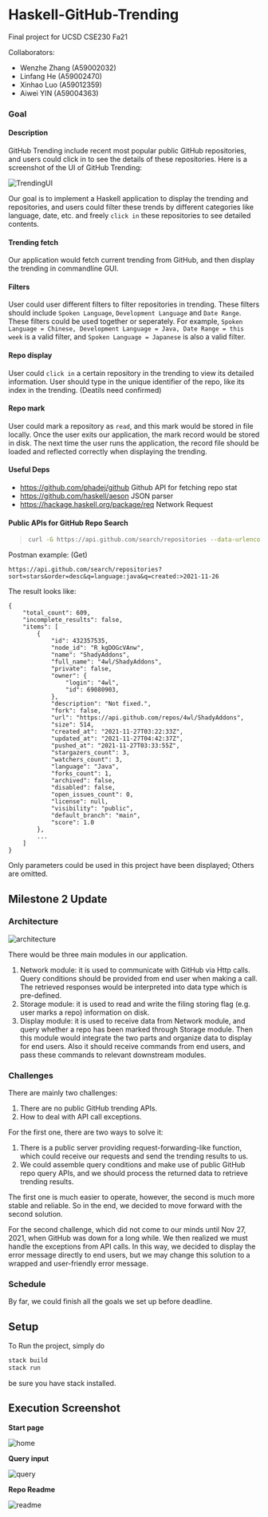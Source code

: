 # Haskell-GitHub-Trending  

Final project for UCSD CSE230 Fa21

Collaborators:

- Wenzhe Zhang (A59002032)
- Linfang He   (A59002470)
- Xinhao Luo (A59012359)
- Aiwei YIN (A59004363)


### Goal

#### Description

GitHub Trending include recent most popular public GitHub repositories, and users could click in to see the details of these repositories. Here is a screenshot of the UI of GitHub Trending:

![TrendingUI](./img/TrendingUI.png)

Our goal is to implement a Haskell application to display the trending and repositories, and users could filter these trends by different categories like language, date, etc. and freely `click in` these repositories to see detailed contents.

#### Trending fetch

Our application would fetch current trending from GitHub, and then display the trending in commandline GUI. 

#### Filters

User could user different filters to filter repositories in trending. These filters should include `Spoken Language`, `Development Language` and `Date Range`. These filters could be used together or seperately. For example, `Spoken Language = Chinese, Development Language = Java, Date Range = this week` is a valid filter, and `Spoken Language = Japanese` is also a valid filter.

#### Repo display

User could `click in` a certain repository in the trending to view its detailed information. User should type in the unique identifier of the repo, like its index in the trending. (Deatils need confirmed)

#### Repo mark

User could mark a repository as `read`, and this mark would be stored in file locally. Once the user exits our application, the mark record would be stored in disk. The next time the user runs the application, the record file should be loaded and reflected correctly when displaying the trending.


#### Useful Deps

- https://github.com/phadej/github Github API for fetching repo stat
- https://github.com/haskell/aeson JSON parser
- https://hackage.haskell.org/package/req Network Request

#### Public APIs for GitHub Repo Search

> ```sh
> curl -G https://api.github.com/search/repositories --data-urlencode "sort=stars" --data-urlencode "order=desc" --data-urlencode "q=language:java"  --data-urlencode "q=created:>`date -v-7d '+%Y-%m-%d'`"
> ```

Postman example: (Get)

```shell
https://api.github.com/search/repositories?sort=stars&order=desc&q=language:java&q=created:>2021-11-26
```

The result looks like:

```
{
    "total_count": 609,
    "incomplete_results": false,
    "items": [
        {
            "id": 432357535,
            "node_id": "R_kgDOGcVAnw",
            "name": "ShadyAddons",
            "full_name": "4wl/ShadyAddons",
            "private": false,
            "owner": {
                "login": "4wl",
                "id": 69080903,
            },
            "description": "Not fixed.",
            "fork": false,
            "url": "https://api.github.com/repos/4wl/ShadyAddons",
            "size": 514,
            "created_at": "2021-11-27T03:22:33Z",
            "updated_at": "2021-11-27T04:42:37Z",
            "pushed_at": "2021-11-27T03:33:55Z",
            "stargazers_count": 3,
            "watchers_count": 3,
            "language": "Java",
            "forks_count": 1,
            "archived": false,
            "disabled": false,
            "open_issues_count": 0,
            "license": null,
            "visibility": "public",
            "default_branch": "main",
            "score": 1.0
        },
        ...
    ]
}     
```

Only parameters could be used in this project have been displayed; Others are omitted.



## Milestone 2 Update

### Architecture

![architecture](./img/architecture.png)

There would be three main modules in our application.

1. Network module: it is used to communicate with GitHub via Http calls. Query conditions should be provided from end user when making a call. The retrieved responses would be interpreted into data type which is pre-defined.
2. Storage module: it is used to read and write the filing storing flag (e.g. user marks a repo) information on disk.
3. Display module: it is used to receive data from Network module, and query whether a repo has been marked through Storage module. Then this module would integrate the two parts and organize data to display for end users. Also it should receive commands from end users, and pass these commands to relevant downstream modules.

### Challenges

There are mainly two challenges:

1. There are no public GitHub trending APIs.
2. How to deal with API call exceptions.

For the first one, there are two ways to solve it:

1. There is a public server providing request-forwarding-like function, which could receive our requests and send the trending results to us.
2. We could assemble query conditions and make use of public GitHub repo query APIs, and we should process the returned data to retrieve trending results.

The first one is much easier to operate, however, the second is much more stable and reliable. So in the end, we decided to move forward with the second solution.

For the second challenge, which did not come to our minds until Nov 27, 2021, when GitHub was down for a long while. We then realized we must handle the exceptions from API calls. In this way, we decided to display the error message directly to end users, but we may change this solution to a wrapped and user-friendly error message.

### Schedule

By far, we could finish all the goals we set up before deadline.

## Setup

To Run the project, simply do

```bash
stack build
stack run
```

be sure you have stack installed.

## Execution Screenshot

**Start page**

![home](./img/home.jpg)

**Query input**

![query](./img/query.jpg)

**Repo Readme**

![readme](./img/readme.jpg)
